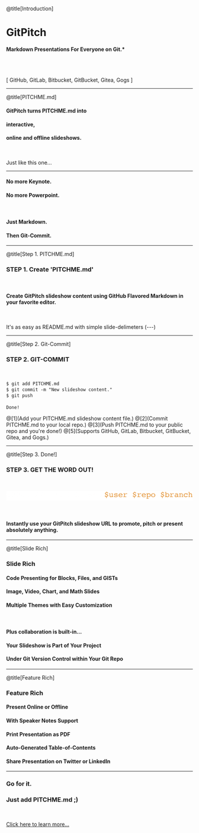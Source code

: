 @title[Introduction]

# Git<span class="gold">Pitch</span>

#### Markdown Presentations For Everyone on Git.*

<br><br>

<span class="byline">[ GitHub, GitLab, Bitbucket, GitBucket, Gitea, Gogs ]</span>

---
@title[PITCHME.md]

#### GitPitch turns <span class="gold">PITCHME.md</span> into
#### interactive,
#### online and offline slideshows.

<br>

<span class="aside">Just like this one...</span>

---

#### No more <span class="gray">Keynote</span>.
#### No more <span class="gray">Powerpoint</span>.

<br>

#### Just <span class="gold">Markdown</span>.
#### Then <span class="gold">Git-Commit</span>.

---
@title[Step 1. PITCHME.md]

### <span class="gold">STEP 1. Create 'PITCHME.md'</span>

<br>

#### Create GitPitch slideshow content using GitHub Flavored Markdown in your favorite editor.

<br>

<span class="aside">It's as easy as README.md with simple slide-delimeters (---)</span>

---

@title[Step 2. Git-Commit]

### <span class="gold">STEP 2. GIT-COMMIT</span>

<br>

```shell
$ git add PITCHME.md
$ git commit -m "New slideshow content."
$ git push

Done!
```

@[1](Add your PITCHME.md slideshow content file.)
@[2](Commit PITCHME.md to your local repo.)
@[3](Push PITCHME.md to your public repo and you're done!)
@[5](Supports GitHub, GitLab, Bitbucket, GitBucket, Gitea, and Gogs.)

---

@title[Step 3. Done!]

### <span class="gold">STEP 3. GET THE WORD OUT!</span>

<br>

![GitPitch Slideshow URLs](assets/images/gp-slideshow-urls.png)

<br>

#### Instantly use your GitPitch slideshow URL to promote, pitch or present absolutely anything.

---

@title[Slide Rich]

### <span class="gold">Slide Rich</span>

#### Code Presenting for Blocks, Files, and GISTs
#### Image, Video, Chart, and Math Slides
#### Multiple Themes with Easy Customization

<br>

#### <span class="gold">Plus collaboration is built-in...</span>
#### Your Slideshow is Part of Your Project
#### Under Git Version Control within Your Git Repo

---

@title[Feature Rich]

### <span class="gold">Feature Rich</span>

#### Present Online or Offline
#### With Speaker Notes Support
#### Print Presentation as PDF
#### Auto-Generated Table-of-Contents
#### Share Presentation on Twitter or LinkedIn

---

### Go for it.
### Just add <span class="gold">PITCHME.md</span> ;)

<br>

[Click here to learn more...](https://github.com/gitpitch/gitpitch/wiki)

